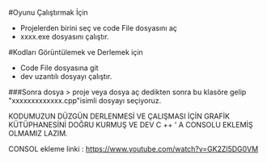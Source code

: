 #Oyunu Çalıştırmak İçin

- Projelerden birini seç ve code File dosyasını aç
- xxxx.exe dosyasını çalıştır.


#Kodları Görüntülemek ve Derlemek için 

- Code File dosyasına git 
- dev uzantılı dosyayı çalıştır.

###Sonra
dosya > proje veya dosya aç  dedikten sonra
bu klasöre gelip 
"xxxxxxxxxxxxx.cpp"isimli dosyayı seçiyoruz.



KODUMUZUN DÜZGÜN DERLENMESİ VE ÇALIŞMASI İÇİN 
GRAFİK KÜTÜPHANESİNİ DOĞRU KURMUŞ VE DEV C ++ ' A CONSOLU EKLEMİŞ OLMAMIZ LAZIM.

CONSOL ekleme linki : https://www.youtube.com/watch?v=GK2Zl5DG0VM